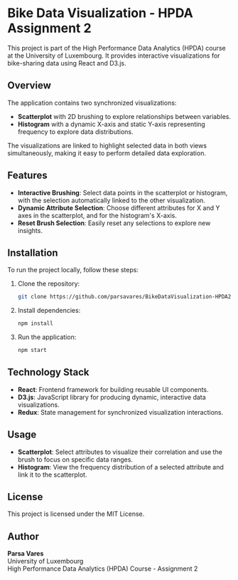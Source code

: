 # Bike Data Visualization - HPDA Assignment 2

This project is part of the High Performance Data Analytics (HPDA) course at the University of Luxembourg. It provides interactive visualizations for bike-sharing data using React and D3.js.

## Overview

The application contains two synchronized visualizations:
- **Scatterplot** with 2D brushing to explore relationships between variables.
- **Histogram** with a dynamic X-axis and static Y-axis representing frequency to explore data distributions.

The visualizations are linked to highlight selected data in both views simultaneously, making it easy to perform detailed data exploration.

## Features
- **Interactive Brushing**: Select data points in the scatterplot or histogram, with the selection automatically linked to the other visualization.
- **Dynamic Attribute Selection**: Choose different attributes for X and Y axes in the scatterplot, and for the histogram's X-axis.
- **Reset Brush Selection**: Easily reset any selections to explore new insights.

## Installation

To run the project locally, follow these steps:

1. Clone the repository:
    ```bash
    git clone https://github.com/parsavares/BikeDataVisualization-HPDA2.git
    ```
2. Install dependencies:
    ```bash
    npm install
    ```
3. Run the application:
    ```bash
    npm start
    ```

## Technology Stack
- **React**: Frontend framework for building reusable UI components.
- **D3.js**: JavaScript library for producing dynamic, interactive data visualizations.
- **Redux**: State management for synchronized visualization interactions.

## Usage

- **Scatterplot**: Select attributes to visualize their correlation and use the brush to focus on specific data ranges.
- **Histogram**: View the frequency distribution of a selected attribute and link it to the scatterplot.

## License

This project is licensed under the MIT License.

## Author

**Parsa Vares**  
University of Luxembourg  
High Performance Data Analytics (HPDA) Course - Assignment 2

